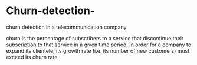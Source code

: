# Churn-detection-
churn detection in a telecommunication company 

churn is the percentage of subscribers to a service that discontinue their subscription to that service in a given time period. In order for a company to expand its clientele, its growth rate (i.e. its number of new customers) must exceed its churn rate.
